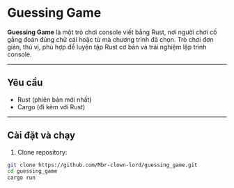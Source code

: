 ﻿# Guessing Game

**Guessing Game** là một trò chơi console viết bằng Rust, nơi người chơi cố gắng đoán đúng chữ cái hoặc từ mà chương trình đã chọn. Trò chơi đơn giản, thú vị, phù hợp để luyện tập Rust cơ bản và trải nghiệm lập trình console.

---

## Yêu cầu

- Rust (phiên bản mới nhất)
- Cargo (đi kèm với Rust)

---

## Cài đặt và chạy

1. Clone repository:

```bash
git clone https://github.com/Mbr-clown-lord/guessing_game.git
cd guessing_game
cargo run

